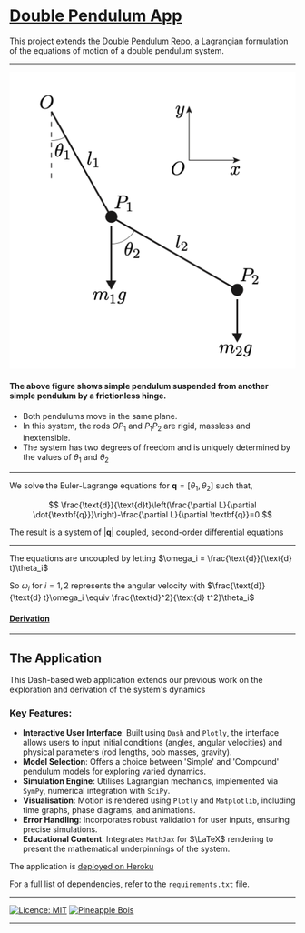 # [Double Pendulum App](https://double-pendulum-dbd9c9702654.herokuapp.com)

This project extends the [Double Pendulum Repo](https://github.com/pineapple-bois/Double_Pendulum), a Lagrangian formulation of the equations of motion of a double pendulum system. 

----

![img](assets/Double_Pendulum.png)

#### The above figure shows simple pendulum suspended from another simple pendulum by a frictionless hinge. 
- Both pendulums move in the same plane. 
- In this system, the rods $OP_1$ and $P_1P_2$ are rigid, massless and inextensible.
- The system has two degrees of freedom and is uniquely determined by the values of $\theta_1$ and $\theta_2$

----

We solve the Euler-Lagrange equations for $\textbf{q} = [\theta_1, \theta_2]$ such that, 

$$
\frac{\text{d}}{\text{d}t}\left(\frac{\partial L}{\partial \dot{\textbf{q}}}\right)-\frac{\partial L}{\partial \textbf{q}}=0
$$

The result is a system of $|\textbf{q}|$ coupled, second-order differential equations

----

The equations are uncoupled by letting $\omega_i = \frac{\text{d}}{\text{d} t}\theta_i$

So $\omega_i$ for $i=1,2$ represents the angular velocity with $\frac{\text{d}}{\text{d} t}\omega_i \equiv \frac{\text{d}^2}{\text{d} t^2}\theta_i$

#### [Derivation](https://github.com/pineapple-bois/Double_Pendulum/blob/master/Derivation.ipynb)

----

## The Application

This Dash-based web application extends our previous work on the exploration and derivation of the system's dynamics

### Key Features:

- **Interactive User Interface**: Built using `Dash` and `Plotly`, the interface allows users to input initial conditions (angles, angular velocities) and physical parameters (rod lengths, bob masses, gravity).
- **Model Selection**: Offers a choice between 'Simple' and 'Compound' pendulum models for exploring varied dynamics.
- **Simulation Engine**: Utilises Lagrangian mechanics, implemented via `SymPy`, numerical integration with `SciPy`.
- **Visualisation**: Motion is rendered using `Plotly` and `Matplotlib`, including time graphs, phase diagrams, and animations.
- **Error Handling**: Incorporates robust validation for user inputs, ensuring precise simulations.
- **Educational Content**: Integrates `MathJax` for $\LaTeX$ rendering to present the mathematical underpinnings of the system.

The application is [deployed on Heroku](https://double-pendulum-dbd9c9702654.herokuapp.com)

For a full list of dependencies, refer to the `requirements.txt` file.

----

[![Licence: MIT](https://img.shields.io/badge/Licence-MIT-yellow.svg)](LICENSE.md) [![Pineapple Bois](https://img.shields.io/badge/Website-Pineapple_Bois-5087B2.svg?style=flat&logo=telegram)](https://pineapple-bois.github.io)

----
